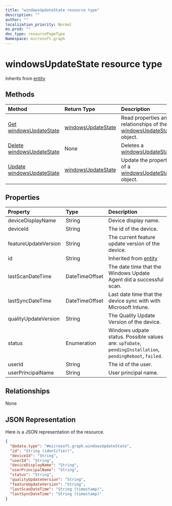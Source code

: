 ```yaml
---
title: "windowsUpdateState resource type"
description: ""
author: ""
localization_priority: Normal
ms.prod: ""
doc_type: resourcePageType
Namespace: microsoft.graph
---
```



# windowsUpdateState resource type




Inherits from [entity](../resources/entity.md)

## Methods
|Method|Return Type|Description|
|:---|:---|:---|
|[Get windowsUpdateState](../api/windowsupdatestate-get.md)|[windowsUpdateState](../resources/windowsUpdateState.md)|Read properties and relationships of the [windowsUpdateState](../resources/windowsupdatestate.md) object.|
|[Delete windowsUpdateState](../api/windowsupdatestate-delete.md)|None|Deletes a [windowsUpdateState](../resources/windowsupdatestate.md).|
|[Update windowsUpdateState](../api/windowsupdatestate-update.md)|[windowsUpdateState](../resources/windowsUpdateState.md)|Update the properties of a [windowsUpdateState](../resources/windowsupdatestate.md) object.|

## Properties
|Property|Type|Description|
|:---|:---|:---|
|deviceDisplayName|String|Device display name.|
|deviceId|String|The id of the device.|
|featureUpdateVersion|String|The current feature update version of the device.|
|id|String| Inherited from [entity](../resources/entity.md)|
|lastScanDateTime|DateTimeOffset|The date time that the Windows Update Agent did a successful scan.|
|lastSyncDateTime|DateTimeOffset|Last date time that the device sync with with Microsoft Intune.|
|qualityUpdateVersion|String|The Quality Update Version of the device.|
|status|Enumeration|Windows udpate status. Possible values are: `upToDate`, `pendingInstallation`, `pendingReboot`, `failed`.|
|userId|String|The id of the user.|
|userPrincipalName|String|User principal name.|

## Relationships
None

## JSON Representation
Here is a JSON representation of the resource.
<!-- {
  "blockType": "resource",
  "keyProperty": "id",
  "@odata.type": "microsoft.graph.windowsUpdateState",
  "baseType": "microsoft.graph.entity",
  "openType": false
}
-->
``` json
{
  "@odata.type": "#microsoft.graph.windowsUpdateState",
  "id": "String (identifier)",
  "deviceId": "String",
  "userId": "String",
  "deviceDisplayName": "String",
  "userPrincipalName": "String",
  "status": "String",
  "qualityUpdateVersion": "String",
  "featureUpdateVersion": "String",
  "lastScanDateTime": "String (timestamp)",
  "lastSyncDateTime": "String (timestamp)"
}
```

